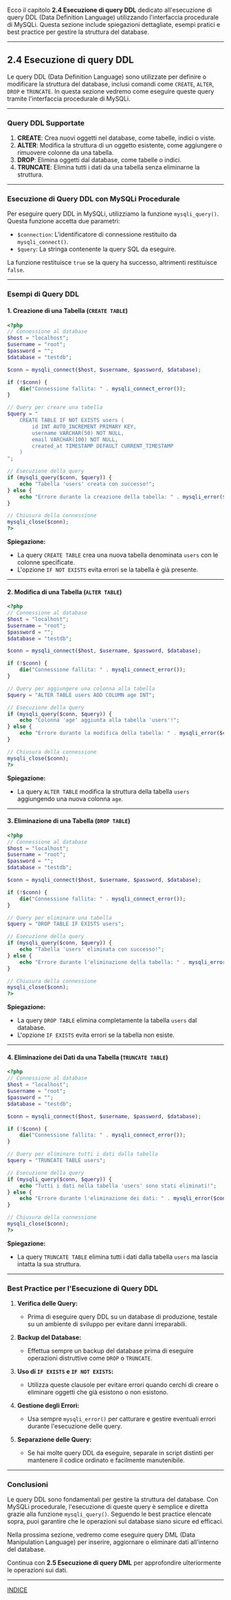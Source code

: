 Ecco il capitolo **2.4 Esecuzione di query DDL** dedicato all'esecuzione di query DDL (Data Definition Language) utilizzando l'interfaccia procedurale di MySQLi. Questa sezione include spiegazioni dettagliate, esempi pratici e best practice per gestire la struttura del database.

---

## **2.4 Esecuzione di query DDL**

Le query DDL (Data Definition Language) sono utilizzate per definire o modificare la struttura del database, inclusi comandi come `CREATE`, `ALTER`, `DROP` e `TRUNCATE`. In questa sezione vedremo come eseguire queste query tramite l'interfaccia procedurale di MySQLi.

---

### **Query DDL Supportate**

1. **CREATE**: Crea nuovi oggetti nel database, come tabelle, indici o viste.
2. **ALTER**: Modifica la struttura di un oggetto esistente, come aggiungere o rimuovere colonne da una tabella.
3. **DROP**: Elimina oggetti dal database, come tabelle o indici.
4. **TRUNCATE**: Elimina tutti i dati da una tabella senza eliminarne la struttura.

---

### **Esecuzione di Query DDL con MySQLi Procedurale**

Per eseguire query DDL in MySQLi, utilizziamo la funzione `mysqli_query()`. Questa funzione accetta due parametri:
- `$connection`: L'identificatore di connessione restituito da `mysqli_connect()`.
- `$query`: La stringa contenente la query SQL da eseguire.

La funzione restituisce `true` se la query ha successo, altrimenti restituisce `false`.

---

### **Esempi di Query DDL**

#### **1. Creazione di una Tabella (`CREATE TABLE`)**
```php
<?php
// Connessione al database
$host = "localhost";
$username = "root";
$password = "";
$database = "testdb";

$conn = mysqli_connect($host, $username, $password, $database);

if (!$conn) {
    die("Connessione fallita: " . mysqli_connect_error());
}

// Query per creare una tabella
$query = "
    CREATE TABLE IF NOT EXISTS users (
        id INT AUTO_INCREMENT PRIMARY KEY,
        username VARCHAR(50) NOT NULL,
        email VARCHAR(100) NOT NULL,
        created_at TIMESTAMP DEFAULT CURRENT_TIMESTAMP
    )
";

// Esecuzione della query
if (mysqli_query($conn, $query)) {
    echo "Tabella 'users' creata con successo!";
} else {
    echo "Errore durante la creazione della tabella: " . mysqli_error($conn);
}

// Chiusura della connessione
mysqli_close($conn);
?>
```

**Spiegazione:**
- La query `CREATE TABLE` crea una nuova tabella denominata `users` con le colonne specificate.
- L'opzione `IF NOT EXISTS` evita errori se la tabella è già presente.

---

#### **2. Modifica di una Tabella (`ALTER TABLE`)**
```php
<?php
// Connessione al database
$host = "localhost";
$username = "root";
$password = "";
$database = "testdb";

$conn = mysqli_connect($host, $username, $password, $database);

if (!$conn) {
    die("Connessione fallita: " . mysqli_connect_error());
}

// Query per aggiungere una colonna alla tabella
$query = "ALTER TABLE users ADD COLUMN age INT";

// Esecuzione della query
if (mysqli_query($conn, $query)) {
    echo "Colonna 'age' aggiunta alla tabella 'users'!";
} else {
    echo "Errore durante la modifica della tabella: " . mysqli_error($conn);
}

// Chiusura della connessione
mysqli_close($conn);
?>
```

**Spiegazione:**
- La query `ALTER TABLE` modifica la struttura della tabella `users` aggiungendo una nuova colonna `age`.

---

#### **3. Eliminazione di una Tabella (`DROP TABLE`)**
```php
<?php
// Connessione al database
$host = "localhost";
$username = "root";
$password = "";
$database = "testdb";

$conn = mysqli_connect($host, $username, $password, $database);

if (!$conn) {
    die("Connessione fallita: " . mysqli_connect_error());
}

// Query per eliminare una tabella
$query = "DROP TABLE IF EXISTS users";

// Esecuzione della query
if (mysqli_query($conn, $query)) {
    echo "Tabella 'users' eliminata con successo!";
} else {
    echo "Errore durante l'eliminazione della tabella: " . mysqli_error($conn);
}

// Chiusura della connessione
mysqli_close($conn);
?>
```

**Spiegazione:**
- La query `DROP TABLE` elimina completamente la tabella `users` dal database.
- L'opzione `IF EXISTS` evita errori se la tabella non esiste.

---

#### **4. Eliminazione dei Dati da una Tabella (`TRUNCATE TABLE`)**
```php
<?php
// Connessione al database
$host = "localhost";
$username = "root";
$password = "";
$database = "testdb";

$conn = mysqli_connect($host, $username, $password, $database);

if (!$conn) {
    die("Connessione fallita: " . mysqli_connect_error());
}

// Query per eliminare tutti i dati dalla tabella
$query = "TRUNCATE TABLE users";

// Esecuzione della query
if (mysqli_query($conn, $query)) {
    echo "Tutti i dati nella tabella 'users' sono stati eliminati!";
} else {
    echo "Errore durante l'eliminazione dei dati: " . mysqli_error($conn);
}

// Chiusura della connessione
mysqli_close($conn);
?>
```

**Spiegazione:**
- La query `TRUNCATE TABLE` elimina tutti i dati dalla tabella `users` ma lascia intatta la sua struttura.

---

### **Best Practice per l'Esecuzione di Query DDL**

1. **Verifica delle Query:**
   - Prima di eseguire query DDL su un database di produzione, testale su un ambiente di sviluppo per evitare danni irreparabili.

2. **Backup del Database:**
   - Effettua sempre un backup del database prima di eseguire operazioni distruttive come `DROP` o `TRUNCATE`.

3. **Uso di `IF EXISTS` e `IF NOT EXISTS`:**
   - Utilizza queste clausole per evitare errori quando cerchi di creare o eliminare oggetti che già esistono o non esistono.

4. **Gestione degli Errori:**
   - Usa sempre `mysqli_error()` per catturare e gestire eventuali errori durante l'esecuzione delle query.

5. **Separazione delle Query:**
   - Se hai molte query DDL da eseguire, separale in script distinti per mantenere il codice ordinato e facilmente manutenibile.

---

### **Conclusioni**

Le query DDL sono fondamentali per gestire la struttura del database. Con MySQLi procedurale, l'esecuzione di queste query è semplice e diretta grazie alla funzione `mysqli_query()`. Seguendo le best practice elencate sopra, puoi garantire che le operazioni sul database siano sicure ed efficaci.

Nella prossima sezione, vedremo come eseguire query DML (Data Manipulation Language) per inserire, aggiornare o eliminare dati all'interno del database.

Continua con **2.5 Esecuzione di query DML** per approfondire ulteriormente le operazioni sui dati.

---
[INDICE](README.md)